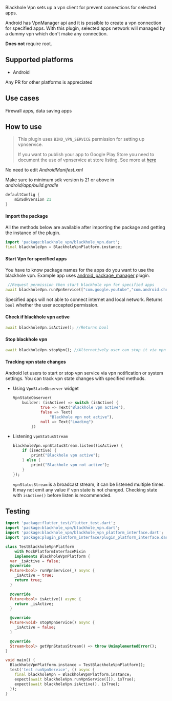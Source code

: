 Blackhole Vpn sets up a vpn client for prevent connections for selected apps.

Android has VpnManager api and it is possible to create a vpn connection for specified apps. With this plugin, selected apps network will managed by a dummy vpn which don't make any connection.

**Does not** require root.

## Supported platforms

- Android

Any PR for other platforms is appreciated

## Use cases

Firewall apps, data saving apps

## How to use

> This plugin uses `BIND_VPN_SERVICE` permission for setting up
> vpnservice.
>
> If you want to publish your app to Google Play Store you need to document the
> use of vpnservice at store listing. See more at
> [here](https://support.google.com/googleplay/android-developer/answer/9888170#vpn)

No need to edit _AndroidManifest.xml_

Make sure to minimum sdk version is 21 or above in _android/app/build.gradle_

```gradle
defaultConfig {
    minSdkVersion 21
}
```

#### Import the package

All the methods below are available after importing the package and getting the instance of the plugin.

```dart
import 'package:blackhole_vpn/blackhole_vpn.dart';
final blackholeVpn = BlackholeVpnPlatform.instance;
```

#### Start Vpn for specified apps

You have to know package names for the apps do you want to use the blackhole
vpn. Example app uses
[android_package_manager](https://pub.dev/packages/android_package_manager)
plugin.

```dart
 //Request permission then start blackhole vpn for specified apps
await blackholeVpn.runVpnService(["com.google.youtube","com.android.chrome"]);
```

Specified apps will not able to connect internet and local network. Returns
`bool` whether the user accepted permission.

#### Check if blackhole vpn active

```dart
await blackholeVpn.isActive(); //Returns bool
```

#### Stop blackhole vpn

```dart
await blackholeVpn.stopVpn(); //Alternatively user can stop it via vpn notification or system settings
```

#### Tracking vpn state changes

Android let users to start or stop vpn service via vpn notification or system settings. You can track vpn state changes with specified methods.

- Using `VpnStateObserver` widget

  ```dart
  VpnStateObserver(
      builder: (isActive) => switch (isActive) {
              true => Text("Blackhole vpn active"),
              false => Text(
                  "Blackhole vpn not active"),
              null => Text("Loading")
          })
  ```

- Listening `vpnStatusStream`

  ```dart
  blackholeVpn.vpnStatusStream.listen((isActive) {
      if (isActive) {
          print("Blackhole vpn active");
      } else {
          print("Blackhole vpn not active");
      }
  });
  ```

  `vpnStatusStream` is a broadcast stream, it can be listened multiple times. It may not emit any value if vpn state is not changed. Checking state with `isActive()` before listen is recommended.

## Testing

```dart
import 'package:flutter_test/flutter_test.dart';
import 'package:blackhole_vpn/blackhole_vpn.dart';
import 'package:blackhole_vpn/blackhole_vpn_platform_interface.dart';
import 'package:plugin_platform_interface/plugin_platform_interface.dart';

class TestBlackholeVpnPlatform
    with MockPlatformInterfaceMixin
    implements BlackholeVpnPlatform {
  var _isActive = false;
  @override
  Future<bool> runVpnService(_) async {
    _isActive = true;
    return true;
  }

  @override
  Future<bool> isActive() async {
    return _isActive;
  }

  @override
  Future<void> stopVpnService() async {
    _isActive = false;
  }

  @override
  Stream<bool> getVpnStatusStream() => throw UnimplementedError();
}

void main() {
  BlackholeVpnPlatform.instance = TestBlackholeVpnPlatform();
  test('test runVpnService', () async {
    final blackholeVpn = BlackholeVpnPlatform.instance;
    expect(await blackholeVpn.runVpnService([]), isTrue);
    expect(await blackholeVpn.isActive(), isTrue);
  });
}
```
